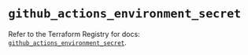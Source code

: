 # `github_actions_environment_secret`

Refer to the Terraform Registry for docs: [`github_actions_environment_secret`](https://registry.terraform.io/providers/integrations/github/6.6.0/docs/resources/actions_environment_secret).
